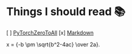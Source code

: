 <script src="https://polyfill.io/v3/polyfill.min.js?features=es6"></script>
<script id="MathJax-script" async src="https://cdn.jsdelivr.net/npm/mathjax@3/es5/tex-mml-chtml.js"></script>



# Things I should read :books:

[ ] [PyTorchZeroToAll](https://www.youtube.com/playlist?list=PLlMkM4tgfjnJ3I-dbhO9JTw7gNty6o_2m)
[x] [Markdown](https://guides.github.com/pdfs/markdown-cheatsheet-online.pdf)

x = {-b \pm \sqrt{b^2-4ac} \over 2a}.

